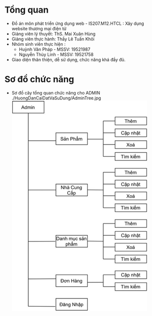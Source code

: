 # Tổng quan
- Đồ án môn phát triển ứng dụng web - IS207.M12.HTCL : Xây dụng website thương mại điện tử
- Giảng viên lý thuyết: ThS. Mai Xuân Hùng
- Giảng viên thực hành: Thầy Lê Tuấn Khôi
- Nhóm sinh viên thực hiện :
    + Huỳnh Văn Pháp - MSSV: 19521987
    + Nguyễn Thùy Linh - MSSV: 19521758
- Giao diện thân thiện, dễ sử dụng, chức năng khá đầy đủ.

# Sơ đồ chức năng
- Sơ đồ cây tổng quan chức năng cho ADMIN
./HuongDanCaiDatVaSuDung/AdminTree.jpg
![Trang chủ](./HuongDanCaiDatVaSuDung/AdminTree.jpg)
